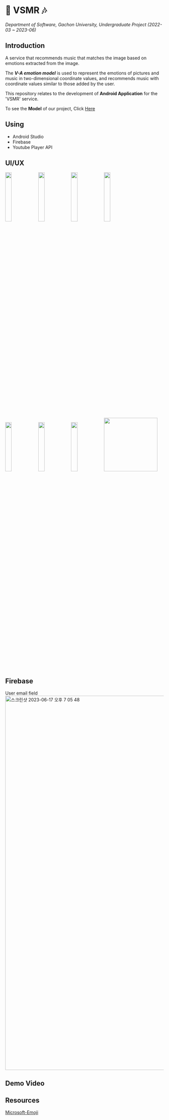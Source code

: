 # 📸 VSMR 🎶
*Department of Software, Gachon University, Undergraduate Project (2022-03 ~ 2023-06)*

## Introduction
 A service that recommends music that matches the image based on emotions extracted from the image.

The ***V-A emotion model*** is used to represent the emotions of pictures and music in two-dimensional coordinate values, and recommends music with coordinate values similar to those added by the user.


This repository relates to the development of **Android Application** for the 'VSMR' service.

To see the **Model** of our project, Click [Here]()

## Using
  - Android Studio
  - Firebase 
  - Youtube Player API

## UI/UX
<img src ="https://github.com/tun111-jun/VSMR/assets/101571762/d68336f7-00bb-4b5e-a575-e7fa3cb3e8f4" width="20%" height="20%"/>
<img src ="https://github.com/tun111-jun/VSMR/assets/101571762/f35405ef-201d-412c-89d0-20b9daa0a95e" width="20%" height="20%"/>
<img src ="https://github.com/tun111-jun/VSMR/assets/101571762/f095623d-f2d7-4473-944e-abcb2e42b580" width="20%" height="20%"/>
<img src ="https://github.com/tun111-jun/VSMR/assets/101571762/60f03025-329e-4318-aa53-607a1a7adf0f" width="20%" height="20%"/>
<img src ="https://github.com/tun111-jun/VSMR/assets/101571762/3193bf96-006f-4569-9213-2391591a15db" width="20%" height="20%"/>
<img src ="https://github.com/tun111-jun/VSMR/assets/101571762/6bdaff22-36ca-402c-b3e3-ece0986bb53d" width="20%" height="20%"/>
<img src ="https://github.com/tun111-jun/VSMR/assets/101571762/664b362e-8673-4f01-bdc5-a3a461581fd1" width="20%" height="20%"/>
<img src ="https://github.com/tun111-jun/VSMR/assets/101571762/2ed12990-4619-4c82-b560-98e7dd461a01" width="170"/>

## Firebase
User email field
<img width="1189" alt="스크린샷 2023-06-17 오후 7 05 48" src="https://github.com/ShinJunYoung/TuneYourArea/assets/90844568/0259d184-d4a1-45f2-84c8-a7582bcc05f7">

## Demo Video


## Resources
[Microsoft-Emoji](https://github.com/microsoft/fluentui-emoji)
